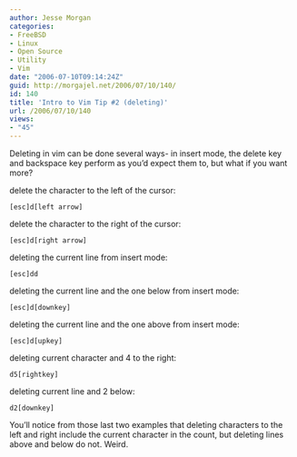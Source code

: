 ```yaml
---
author: Jesse Morgan
categories:
- FreeBSD
- Linux
- Open Source
- Utility
- Vim
date: "2006-07-10T09:14:24Z"
guid: http://morgajel.net/2006/07/10/140/
id: 140
title: 'Intro to Vim Tip #2 (deleting)'
url: /2006/07/10/140
views:
- "45"
---
```


Deleting in vim can be done several ways- in insert mode, the delete key and backspace key perform as you’d expect them to, but what if you want more?

delete the character to the left of the cursor:

```
[esc]d[left arrow]
```

delete the character to the right of the cursor:

```
[esc]d[right arrow]
```

deleting the current line from insert mode:

```
[esc]dd
```

deleting the current line and the one below from insert mode:

```
[esc]d[downkey]
```

deleting the current line and the one above from insert mode:

```
[esc]d[upkey]
```

deleting current character and 4 to the right:

```
d5[rightkey]
```

deleting current line and 2 below:

```
d2[downkey]
```

You’ll notice from those last two examples that deleting characters to the left and right include the current character in the count, but deleting lines above and below do not. Weird.
